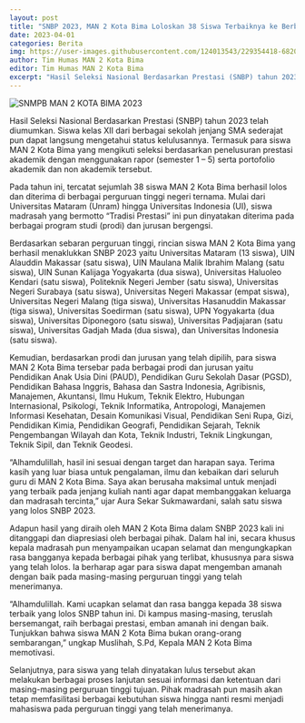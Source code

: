 ```yaml
---
layout: post
title: "SNBP 2023, MAN 2 Kota Bima Loloskan 38 Siswa Terbaiknya ke Berbagai Perguruan Tinggi Ternama"
date: 2023-04-01
categories: Berita
img: https://user-images.githubusercontent.com/124013543/229354418-68208d9e-eae1-42f2-8a8c-46961d694c5a.jpg
author: Tim Humas MAN 2 Kota Bima
editor: Tim Humas MAN 2 Kota Bima
excerpt: "Hasil Seleksi Nasional Berdasarkan Prestasi (SNBP) tahun 2023 telah diumumkan. Siswa kelas XII dari berbagai sekolah jenjang SMA sederajat pun dapat langsung mengetahui status kelulusannya."
---
```


![SNMPB MAN 2 KOTA BIMA 2023](https://user-images.githubusercontent.com/124013543/229354418-68208d9e-eae1-42f2-8a8c-46961d694c5a.jpg)

Hasil Seleksi Nasional Berdasarkan Prestasi (SNBP) tahun 2023 telah diumumkan. Siswa kelas XII dari berbagai sekolah jenjang SMA sederajat pun dapat langsung mengetahui status kelulusannya. Termasuk para siswa MAN 2 Kota Bima yang mengikuti seleksi berdasarkan penelusuran prestasi akademik dengan menggunakan rapor (semester 1 – 5) serta portofolio akademik dan non akademik tersebut.

Pada tahun ini, tercatat sejumlah 38 siswa MAN 2 Kota Bima berhasil lolos dan diterima di berbagai perguruan tinggi negeri ternama. Mulai dari Universitas Mataram (Unram) hingga Universitas Indonesia (UI), siswa madrasah yang bermotto “Tradisi Prestasi” ini pun dinyatakan diterima pada berbagai program studi (prodi) dan jurusan bergengsi.

Berdasarkan sebaran perguruan tinggi, rincian siswa MAN 2 Kota Bima yang berhasil menaklukkan SNBP 2023 yaitu Universitas Mataram (13 siswa), UIN Alauddin Makassar (satu siswa), UIN Maulana Malik Ibrahim Malang (satu siswa), UIN Sunan Kalijaga Yogyakarta (dua siswa), Universitas Haluoleo Kendari (satu siswa), Politeknik Negeri Jember (satu siswa), Universitas Negeri Surabaya (satu siswa), Universitas Negeri Makassar (empat siswa), Universitas Negeri Malang (tiga siswa), Universitas Hasanuddin Makassar (tiga siswa), Universitas Soedirman (satu siswa), UPN Yogyakarta (dua siswa), Universitas Diponegoro (satu siswa), Universitas Padjajaran (satu siswa), Universitas Gadjah Mada (dua siswa), dan Universitas Indonesia (satu siswa).

Kemudian, berdasarkan prodi dan jurusan yang telah dipilih, para siswa MAN 2 Kota Bima tersebar pada berbagai prodi dan jurusan yaitu Pendidikan Anak Usia Dini (PAUD), Pendidikan Guru Sekolah Dasar (PGSD), Pendidikan Bahasa Inggris, Bahasa dan Sastra Indonesia, Agribisnis, Manajemen, Akuntansi, Ilmu Hukum, Teknik Elektro, Hubungan Internasional, Psikologi, Teknik Informatika, Antropologi, Manajemen Informasi Kesehatan, Desain Komunikasi Visual, Pendidikan Seni Rupa, Gizi, Pendidikan Kimia, Pendidikan Geografi, Pendidikan Sejarah, Teknik Pengembangan Wilayah dan Kota, Teknik Industri, Teknik Lingkungan, Teknik Sipil, dan Teknik Geodesi.

“Alhamdulillah, hasil ini sesuai dengan target dan harapan saya. Terima kasih yang luar biasa untuk pengalaman, ilmu dan kebaikan dari seluruh guru di MAN 2 Kota Bima. Saya akan berusaha maksimal untuk menjadi yang terbaik pada jenjang kuliah nanti agar dapat membanggakan keluarga dan madrasah tercinta,” ujar Aura Sekar Sukmawardani, salah satu siswa yang lolos SNBP 2023.

Adapun hasil yang diraih oleh MAN 2 Kota Bima dalam SNBP 2023 kali ini ditanggapi dan diapresiasi oleh berbagai pihak. Dalam hal ini, secara khusus kepala madrasah pun menyampaikan ucapan selamat dan mengungkapkan rasa bangganya kepada berbagai pihak yang terlibat, khususnya para siswa yang telah lolos. Ia berharap agar para siswa dapat mengemban amanah dengan baik pada masing-masing perguruan tinggi yang telah menerimanya.

“Alhamdulillah. Kami ucapkan selamat dan rasa bangga kepada 38 siswa terbaik yang lolos SNBP tahun ini. Di kampus masing-masing, teruslah bersemangat, raih berbagai prestasi, emban amanah ini dengan baik. Tunjukkan bahwa siswa MAN 2 Kota Bima bukan orang-orang sembarangan,” ungkap Muslihah, S.Pd, Kepala MAN 2 Kota Bima memotivasi.

Selanjutnya, para siswa yang telah dinyatakan lulus tersebut akan melakukan berbagai proses lanjutan sesuai informasi dan ketentuan dari masing-masing perguruan tinggi tujuan. Pihak madrasah pun masih akan tetap memfasilitasi berbagai kebutuhan siswa hingga nanti resmi menjadi mahasiswa pada perguruan tinggi yang telah menerimanya.
